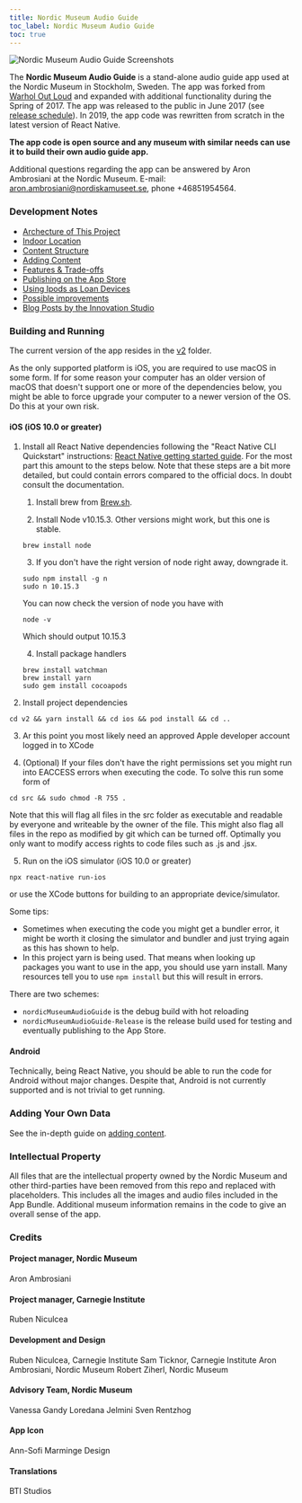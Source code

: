 ```yaml
---
title: Nordic Museum Audio Guide
toc_label: Nordic Museum Audio Guide
toc: true
---
```


![Nordic Museum Audio Guide Screenshots](assets/appScreenshots.png)

The **Nordic Museum Audio Guide** is a stand-alone audio guide app used at the Nordic Museum in Stockholm, Sweden. The app was forked from [Warhol Out Loud](https://github.com/CMP-Studio/TheWarholOutLoud) and expanded with additional functionality during the Spring of 2017. The app was released to the public in June 2017 (see [release schedule](https://github.com/NordicMuseum/Nordic-Museum-Audio-Guide/releases)). In 2019, the app code was rewritten from scratch in the latest version of React Native.

**The app code is open source and any museum with similar needs can use it to build their own audio guide app.**

Additional questions regarding the app can be answered by Aron Ambrosiani at the Nordic Museum.
E-mail: [aron.ambrosiani@nordiskamuseet.se](mailto:aron.ambrosiani@nordiskamuseet.se), phone +46851954564.

### Development Notes

* [Archecture of This Project](architecture.md)
* [Indoor Location](indoorLocation.md)
* [Content Structure](contentStructure.md)
* [Adding Content](addingContent.md)
* [Features & Trade-offs](features.md)
* [Publishing on the App Store](publishing.md)
* [Using Ipods as Loan Devices](ipods.md)
* [Possible improvements](improvements.md)
* [Blog Posts by the Innovation Studio](blogposts.md)

### Building and Running

The current version of the app resides in the [v2](https://github.com/Ambrosiani/Nordic-Museum-Audio-Guide/tree/master/v2) folder.

As the only supported platform is iOS, you are required to use macOS in some form. If for some reason your computer has an older version of macOS that doesn't support one or more of the dependencies below, you might be able to force upgrade your computer to a newer version of the OS. Do this at your own risk.

#### iOS (iOS 10.0 or greater)

1. Install all React Native dependencies following the "React Native CLI Quickstart" instructions: 
[React Native getting started guide](https://facebook.github.io/react-native/docs/getting-started.html). For the most part this amount to the steps below. Note that these steps are a bit more detailed, but could contain errors compared to the official docs. In doubt consult the documentation.
  
    1. Install brew from [Brew.sh](https://brew.sh).
    
    2. Install Node v10.15.3. Other versions might work, but this one is stable.
      ```
      brew install node
      ```
    3. If you don't have the right version of node right away, downgrade it.

      ```
      sudo npm install -g n
      sudo n 10.15.3
      ```
      You can now check the version of node you have with
      ```
      node -v
      ``` 
      Which should output 10.15.3

    4. Install package handlers
      ```
      brew install watchman
      brew install yarn
      sudo gem install cocoapods
      ```
      
2. Install project dependencies  
  ```
  cd v2 && yarn install && cd ios && pod install && cd ..
  ```  
3. Ar this point you most likely need an approved Apple developer account logged in to XCode

4. (Optional) If your files don't have the right permissions set you might run into EACCESS errors when executing the code. To solve this run some form of
  ```
  cd src && sudo chmod -R 755 .
  ```
  Note that this will flag all files in the src folder as executable and readable by everyone and writeable by the owner of the file. This might also flag all files in the repo as modified by git which can be turned off. Optimally you only want to modify access rights to code files such as .js and .jsx.

5. Run on the iOS simulator (iOS 10.0 or greater)
  ```
  npx react-native run-ios
  ```
  or use the XCode buttons for building to an appropriate device/simulator.

Some tips:
- Sometimes when executing the code you might get a bundler error, it might be worth it closing the simulator and bundler and just trying again as this has shown to help.
- In this project yarn is being used. That means when looking up packages you want to use in the app, you should use yarn install. Many resources tell you to use ``` npm install ``` but this will result in errors.


There are two schemes: 
- `nordicMuseumAudioGuide` is the debug build with hot reloading
- `nordicMuseumAudioGuide-Release` is the release build used for testing and eventually publishing to the App Store.

#### Android

Technically, being React Native, you should be able to run the code for Android without major changes. Despite that, Android is not currently supported and is not trivial to get running.

### Adding Your Own Data

See the in-depth guide on [adding content](addingContent.md).

### Intellectual Property

All files that are the intellectual property owned by the Nordic Museum and other third-parties have been removed from this repo and replaced with placeholders. This includes all the images and audio files included in the App Bundle. Additional museum information remains in the code to give an overall sense of the app.

### Credits

#### Project manager, Nordic Museum

Aron Ambrosiani

#### Project manager, Carnegie Institute

Ruben Niculcea

#### Development and Design

Ruben Niculcea, Carnegie Institute
Sam Ticknor, Carnegie Institute
Aron Ambrosiani, Nordic Museum
Robert Ziherl, Nordic Museum

#### Advisory Team, Nordic Museum

Vanessa Gandy
Loredana Jelmini
Sven Rentzhog

#### App Icon

Ann-Sofi Marminge Design

#### Translations

BTI Studios